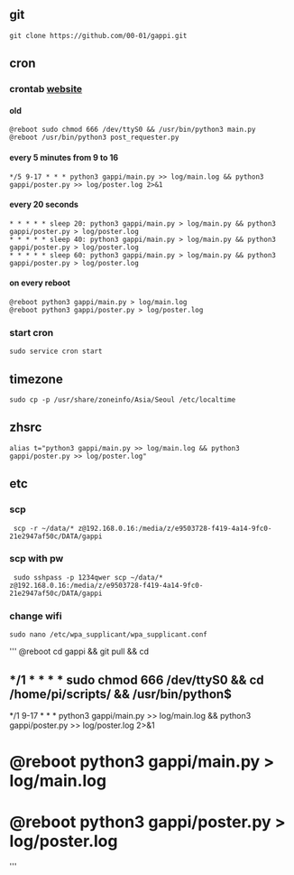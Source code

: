 ## git
    git clone https://github.com/00-01/gappi.git

## cron
### crontab [website](https://crontab.guru/)
#### old
    @reboot sudo chmod 666 /dev/ttyS0 && /usr/bin/python3 main.py
    @reboot /usr/bin/python3 post_requester.py

#### every 5 minutes from 9 to 16
    */5 9-17 * * * python3 gappi/main.py >> log/main.log && python3 gappi/poster.py >> log/poster.log 2>&1
    
#### every 20 seconds
    * * * * * sleep 20: python3 gappi/main.py > log/main.py && python3 gappi/poster.py > log/poster.log
    * * * * * sleep 40: python3 gappi/main.py > log/main.py && python3 gappi/poster.py > log/poster.log
    * * * * * sleep 60: python3 gappi/main.py > log/main.py && python3 gappi/poster.py > log/poster.log

#### on every reboot
    @reboot python3 gappi/main.py > log/main.log
    @reboot python3 gappi/poster.py > log/poster.log

### start cron
    sudo service cron start

## timezone
    sudo cp -p /usr/share/zoneinfo/Asia/Seoul /etc/localtime

## zhsrc
    alias t="python3 gappi/main.py >> log/main.log && python3 gappi/poster.py >> log/poster.log"


## etc
### scp
     scp -r ~/data/* z@192.168.0.16:/media/z/e9503728-f419-4a14-9fc0-21e2947af50c/DATA/gappi
### scp with pw
     sudo sshpass -p 1234qwer scp ~/data/* z@192.168.0.16:/media/z/e9503728-f419-4a14-9fc0-21e2947af50c/DATA/gappi

### change wifi
    sudo nano /etc/wpa_supplicant/wpa_supplicant.conf


'''
@reboot cd gappi && git pull && cd

## */1 * * * * sudo chmod 666 /dev/ttyS0 && cd /home/pi/scripts/ && /usr/bin/python$

*/1 9-17 * * * python3 gappi/main.py >> log/main.log && python3 gappi/poster.py >> log/poster.log 2>&1

# @reboot python3 gappi/main.py > log/main.log

# @reboot python3 gappi/poster.py > log/poster.log

'''
